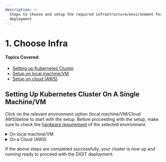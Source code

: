 ```yaml
---
description: >-
  Steps to choose and setup the required infrastructure/environment for
  deployment
---
```


# 1. Choose Infra

#### Topics Covered:

* [Setting up Kubernetes Cluster](1.-choose-infra.md#setting-up-kubernetes-cluster-on-a-single-machine-vm)
* [Setup on local machine/VM](1.-choose-infra.md#on-local-machine-vm)
* [Setup on cloud (AWS)](1.-choose-infra.md#on-a-cloud-aws)

## **Setting Up Kubernetes Cluster On A Single Machine/VM**

Click on the relevant environment option (local machine/VM/Cloud AWS)below to start with the setup. Before proceeding with the setup, make sure to check the [hardware requirement](./#hardware-pre-requisites) of the selected environment.

<details>

<summary>On local machine/VM</summary>

**Pre-requisites**

* [x] **Linux distribution** running in a VM or bare metal
  * Install `curl`, `wget` `git`, and `tar` (if they're not already installed):
    * `sudo apt-get install curl git wget tar`
  * Install [Docker](https://docs.docker.com/engine/install/ubuntu/)
  * [Install kubectl](https://kubernetes.io/docs/tasks/tools/install-kubectl-linux/) on Linux
  * Open terminal and Install k3d(v4.4.8) on Linux using the below command
    * `wget -q -O - https://raw.githubusercontent.com/k3d-io/k3d/main/install.sh | TAG=v4.4.8 bash`   &#x20;
*   [x] **OSX or Mac**

    * [Docker Desktop](https://docs.docker.com/docker-for-mac/install/) local Kubernetes cluster enabled
    * [Install kubectl](https://kubernetes.io/docs/tasks/tools/install-kubectl-macos/) on Mac
    * Install k3d on Mac, on terminal use curl command
    * [Homebrew](https://brew.sh) (Homebrew is available for MacOS) using the below command to install curl

    ```
    brew install curl
    ```

    ```
    curl -s https://raw.githubusercontent.com/rancher/k3d/main/install.sh | TAG=v4.4.8 bash
    ```

<!---->

* [x] Windows 10 or above
  * Admin access to follow the steps
  * [Docker Desktop for windows](https://docs.docker.com/docker-for-windows/install/#system-requirements-for-wsl-2-backend) need to be installed ( make sure wsl is installed to run Docker Desktop )
  * [Install kubectl](https://kubernetes.io/docs/tasks/tools/install-kubectl-windows/) on Windows
  * [Install Chocolatey](https://chocolatey.org) package manager for windows
  * Install [GitBash](https://git-scm.com/download/win) as an alternative command prompt that allows most of the Linux commands on windows.
  * [Install k3d](https://github.com/k3d-io/k3d/releases/download/v4.4.8/k3d-windows-amd64.exe)(v4.4.8)

### Create Lightweight Kubernetes Cluster

Ensure that the docker is running and you have the admin privileges for the device. Run the following in the terminal/command prompt.

<mark style="color:red;">**Note:**</mark> <mark style="color:red;"></mark><mark style="color:red;">Make sure the k3d is already installed as part of the pre-requisites.</mark>&#x20;

Start with the setup of the lightweight Kubernetes cluster on your local machine/VM. Execute all the instructions as admin/root/sudoer to give the installer full access to provision the required system resources/folders etc.&#x20;

1. Create the "Kube" directory in the desired place (ensure you use the right dir path if it is different from the example) and change permission. This is used as k3d cluster persistent storage to store metadata and container logs.
   * **For Linux/Mac**&#x20;
     1. ```
        cd ~
        mkdir kube
        chmod 777 kube
        cd kube
        pwd  #copy the path you get here. Provide an absolute path to below k3d cmd, by replacing "/home/<user_name>/kube" with your directory path
        ```
   * **For Windows**
     1. ```
        cd D:\
        mkdir kube
        wsl chmod -R 777 kube
        cd kube
        pwd  #copy the path you get here. Provide an absolute path to below k3d cmd, by replacing "/home/<user_name>/kube" with your directory path
        ```
2.  Create a k3d cluster with a single master node and 2 agents (Worker Nodes) and mount the above-created directory (for data persistence). Here's where it stores all the metadata and persists the logs of the workloads.

    *   ```
        k3d cluster create --k3s-server-arg "--no-deploy=traefik" --agents 2 -v "/home/<user_name>/kube:/kube@agent[0,1]" -v "/home/<user_name>/kube:/kube@server[0]" --port "80:80@loadbalancer"
        ```



    <mark style="background-color:blue;">**NOTE:**</mark> <mark style="background-color:blue;"></mark><mark style="background-color:blue;">Update "/home/\<user\_name>/kube" path in the above cmd with your respective absolute path.</mark>&#x20;
3. Once the cluster creation is successful, get the kubeconfig file, that enables you to connect to the cluster.
   *   ```
       k3d kubeconfig get k3s-default > myk3dconfig
       ```

       ```
       export KUBECONFIG=<path-to-your-kube_config>
       ```
   * ```
     kubectl config use-context k3d-k3s-default --kubeconfig=myk3dconfig
     ```
4. Verify the cluster creation by running the following commands from your local machine where the kubectl is installed. It provides the sample output as below if everything works fine.
   *   ```
       kubectl cluster-info
       ```

       `OutPut`

       ```
       Kubernetes control plane is running at https://0.0.0.0:33931
       CoreDNS is running at https://0.0.0.0:33931/api/v1/namespaces/kube-system/services/kube-dns:dns/proxy
       Metrics-server is running at https://0.0.0.0:33931/api/v1/namespaces/kube-system/services/https:metrics-server:/proxy
       ```


   *   ```
       k3d cluster list
       ```

       `OutPut`

       ```
       NAME          SERVERS   AGENTS   LOADBALANCER
       k3s-default   1/1       2/2      true
       ```


   *   ```
       kubectl get nodes
       ```

       `OutPut`

       ```
       NAME                       STATUS   ROLES                  AGE     VERSION
       k3d-k3s-default-agent-0    Ready    <none>                 3d18h   v1.21.1+k3s1
       k3d-k3s-default-agent-1    Ready    <none>                 3d18h   v1.21.1+k3s1
       k3d-k3s-default-server-0   Ready    control-plane,master   3d18h   v1.21.1+k3s1
       ```


   *   ```
       kubectl top nodes
       ```

       `OutPut`

       ```
       W0625 07:56:24.588781   12810 top_node.go:119] Using json format to get metrics. Next release will switch to protocol-buffers, switch early by passing --use-protocol-buffers flag
       NAME                       CPU(cores)   CPU%   MEMORY(bytes)   MEMORY%   
       k3d-k3s-default-agent-0    547m         6%     1505Mi          9%        
       k3d-k3s-default-agent-1    40m          0%     2175Mi          13%       
       k3d-k3s-default-server-0   59m          0%     2286Mi          14%  
       ```



</details>

<details>

<summary>On a Cloud (AWS)</summary>

### Pre-reads <a href="#pre-reads" id="pre-reads"></a>

Know what is terraform: [https://youtu.be/h970ZBgKINg](https://youtu.be/h970ZBgKINg)​

### Pre-requisites <a href="#prerequisites" id="prerequisites"></a>

1. Install [**terraform**](https://releases.hashicorp.com/terraform/0.14.10/) for the Infra-as-code (IaC) to provision cloud resources as code and with desired resource graph. It also helps in destroying the cluster in one go. **The desired terraform version is 0.14.10.**

* Follow the below and follow steps under **Install terraform manually**\
  [**https://cloudlinuxtech.com/install-terraform-on-ubuntu-uninstall-terraform/**](https://cloudlinuxtech.com/install-terraform-on-ubuntu-uninstall-terraform/)

<!---->

* If you already have a different version of the terraform version running install [tfswitch](https://github.com/warrensbox/terraform-switcher) which would allow you to have multiple terraform versions in the same machine and toggle between the desired versions.

&#x20; 2\. ​[Setup your AWS account](https://egov.awsapps.com/start#/).

&#x20; 3\. If you are not using the eGov AWS account, **open 80, 22, and 6550 ports** in a default [security group](https://vanchiv.com/open-port-on-aws-ec2-instance/).

### 1. Launching VM/Instance using Terraform <a href="#1.-launching-vm-instance-using-terraform" id="1.-launching-vm-instance-using-terraform"></a>

**Step 1:** Clone the following [DIGIT Devops GitRepo](https://github.com/egovernments/DIGIT-DevOps). You may have to [install git](https://docs.github.com/en/github/creating-cloning-and-archiving-repositories/cloning-a-repository-from-github/cloning-a-repository) and then run [git clone](https://docs.github.com/en/github/creating-cloning-and-archiving-repositories/cloning-a-repository-from-github/cloning-a-repository) it to your machine.

```
git clone -b quickstart https://github.com/egovernments/DIGIT-DevOps 
```

**Step 2:** After cloning the repo CD into the folder DIGIT-DevOps and type the "code" command. This opens the visual editor and the DIGIT-DevOps repo files.

```
cd DIGIT-DevOps/infra-as-code/terraform/quickstart-aws-ec2
code
```

**Step 3:** Generate [ssh key](https://linuxhint.com/generate-ssh-key-ubuntu/)&#x20;

**Step 4:** The following [main.tf ](https://vscode.dev/github/egovernments/DIGIT-DevOps/blob/quickstart/infra-as-code/terraform/digit-quickstart-aws/main.tf)will create ec2 instance.

```
provider "aws" {
  region = "${var.region}"
}
module "ssh_key" {
  source             = "../modules/instance/aws-ec2"
  key_name           =  "${var.key_name}"
  public_key         =  "${var.public_key}"
} 

resource "aws_instance" "digit-quickstart-vm" {
  ami                    = "${var.ami_name_value}"
  instance_type          = "${var.instance_type}"
  key_name               = module.ssh_key.ssh_key_name
  monitoring             =  false
  associate_public_ip_address = true
  availability_zone      =  "ap-south-1b"

  tags = {
    Name = "${var.tag}"
  }
}
```

**Step 5:** Update [variables.tf](https://vscode.dev/github/egovernments/DIGIT-DevOps/blob/quickstart/infra-as-code/terraform/digit-quickstart-aws/variables.tf)

```
variable "region" {
  default = "ap-south-1"
}

variable "ami_name_value" {
  default = "ami-0bb9e2d19522c61d4"
}

variable "instance_type" {
  default = "c5.2xlarge"
}

## The VM capacity may depend on the H/W requirement of the number of DIGIT modules that you may try for the POC
## Eg: 


variable "tag" {
    default = "digit-quickstart-vm" ## change tag name eg. digit-quickstart-vm_your-name_name
}

## change ssh public_key with your public ssh key
variable "public_key" {
  default = "ssh-rsa <asfas>/Gy6w0PPSnnfl/AWXO7ckFtEXQbdz9Y15zeUFKgUsbklXxmC6D37BkPGu+IjCZSOttPV+PRM0Dnf0jQLvMV0UhEkguD9ALC5xikqNlFyPH5bGetWDxtLbn61tnoOIYG6lXAdk2Oe35yWWt3ZgcccWtYuRwDo0ofBwY9jWOkEcCefDyYg+S7h1VzNsbB9DsFv0vPcaxHcZK8bLdyhnz1+9rXy/flbiS5kE0O97aZ4zm4wAmqiivN2wWhUez18k2Mcs= demo@demo" 
  description = "ssh key"
}


variable "key_name" {
  default = "digit-quickstart-vm"  ## change ssh key_name eg.digit-quickstart-vm-your_name
  description = "ssh key name"
}
```

**Step 6:** Export AWS Profile.

```
export AWS_PROFILE=digit-quickstart-poc
```

**Step 7:** Terraform Execution

```
cd DIGIT-DevOps/infra-as-code/terraform/quickstart-aws-ec2
```

```
terraform init
terraform plan
terraform apply
```

**Step 8:** The terraform apply command displays the results of creating the resource defined in the configuration files.

<mark style="color:red;background-color:blue;">**Note:**</mark> <mark style="color:red;background-color:blue;"></mark><mark style="color:red;background-color:blue;">Copy the "Public IP" from the outputs.</mark>

```
module.ssh_key.aws_key_pair.ssh_key: Creating...
module.ssh_key.aws_key_pair.ssh_key: Creation complete after 0s [id=digit-quickstart-vm]
aws_instance.digit-quickstart-poc: Creating...
aws_instance.digit-quickstart-poc: Still creating... [10s elapsed]
aws_instance.digit-quickstart-poc: Creation complete after 12s [id=i-05764e3b780d836dd]

Apply complete! Resources: 2 added, 0 changed, 0 destroyed.

Outputs:

public_ip = "<some_public_ip>"
```

**Step 9:** The terraform output provides the VM/instance public IP. Use the same to log in.

```
ssh -i <path_to_ssh_private_key> ubuntu@<your_vm_public_ip>
NOTE: replace IP <your_vm_public_ip> with your respective public IP
```

After logging into the newly provisioned AWS ec2 instance perform the steps below:

### 2. Create a Lightweight Kubernetes Cluster <a href="#2.-create-a-lightweight-kubernetes-cluster" id="2.-create-a-lightweight-kubernetes-cluster"></a>

Ensure that the VM meets the prescribed [pre-requisites](./#hardware-pre-requisites). Execute the commands below. In case, you are trying to set up on any other VM of your choice - ensure that the mentioned software/tools are installed and you have admin access to the machine.

To set up the lightweight Kubernetes cluster on your VM - execute all the instructions as admin/root/sudoer to give the installer full access to provision the required system resources/folders etc.

* [x] Create "Kube" directory in the desired place (ensure you use the right dir path if it is different from the example) and change permission accordingly. This will be used as k3d cluster persistent storage to store all the metadata and container logs.

```
sudo mkdir ~/kube
sudo chmod -R 777 ~/kube
cd ~/kube
pwd  

#copy the path you get here. Provide an absolute path to below k3d cmd, by replacing "/home/<user_name>/kube" with your directory path
eg: /home/<your_user_name>/kube
```

* [x] Create a k3d cluster with a single master node and 2 agents (Worker Nodes) and mount the above-created directory (for data persistence). Here's where it stores all the metadata and persists the logs of the workloads.

**Notes**:

* Update "/home/\<your\_user\_name>/kube" path in the cmd below using the respective absolute path.
* To route the traffic to the above-created cluster to connect to the cluster from the local machine/laptop using kubeconfig file.
* Update \<VM\_Private\_IP> with VM Private IP, use the below command on the VM terminal to get private IP.

```
ip a | grep "inet " | grep -v  "127.0.0.1" | awk -F " " '{print $2}'|awk -F "/" '{print $1}'|head -n1   
```

* Update \<VM\_Public\_IP> with VM's Public IP which you used to ssh into VM.

```
sudo k3d cluster create \
--api-port <VM_Private_IP>:6550 \
--k3s-server-arg "--no-deploy=traefik" \
--k3s-server-arg "--tls-san=<VM_Public_IP>" \
--agents 2 \
-v "/home/<your_user_name>/kube:/kube@agent[0,1]" \
-v "/home/<your_user_name>/kube:/kube@server[0]" \
--port "80:80@loadbalancer" 

```

* [x] Once the cluster is created successfully, fetch the kubeconfig file that allows you to connect to the cluster.

<!---->

* [ ] `sudo k3d kubeconfig get k3s-default > myk3dconfig`
* [ ] `sudo kubectl config use-context k3d-k3s-default --kubeconfig=myk3dconfig`
* [x] Verify the cluster creation by running the following commands from your AWS VM where the kubectl is installed. It gives the sample output as below if everything works fine.
*   [x] `sudo kubectl cluster-info`

    `OutPut`

```
Kubernetes control plane is running at https://0.0.0.0:33931
CoreDNS is running at https://0.0.0.0:33931/api/v1/namespaces/kube-system/services/kube-dns:dns/proxy
Metrics-server is running at https://0.0.0.0:33931/api/v1/namespaces/kube-system/services/https:metrics-server:/proxy
```

*   [x] `sudo k3d cluster list`

    `OutPut`

    ```
    NAME          SERVERS   AGENTS   LOADBALANCER
    k3s-default   1/1       2/2      true
    ```


*   [x] `sudo kubectl get nodes`

    `OutPut`

    ```
    NAME                       STATUS   ROLES                  AGE     VERSION
    k3d-k3s-default-agent-0    Ready    <none>                 3d18h   v1.21.1+k3s1
    k3d-k3s-default-agent-1    Ready    <none>                 3d18h   v1.21.1+k3s1
    k3d-k3s-default-server-0   Ready    control-plane,master   3d18h   v1.21.1+k3s1
    ```


*   [x] `sudo kubectl top nodes`

    `OutPut`

    ```
    W0625 07:56:24.588781   12810 top_node.go:119] Using json format to get metrics. Next release will switch to protocol-buffers, switch early by passing --use-protocol-buffers flag
    NAME                       CPU(cores)   CPU%   MEMORY(bytes)   MEMORY%   
    k3d-k3s-default-agent-0    547m         6%     1505Mi          9%        
    k3d-k3s-default-agent-1    40m          0%     2175Mi          13%       
    k3d-k3s-default-server-0   59m          0%     2286Mi          14%  
    ```

### To access the k3s cluster from local

1. `Copy myk3dconfig to your local machine/laptop`
2. Replace the **clusters.cluster.server** Private IP with Public Ip from your `myk3dconfig`.

For reference observe the below kubeconfig:

```
apiVersion: v1
clusters:
- cluster:
    certificate-authority-data: 
    server: https://<VM_Private_IP>:6550 //replace <VM_Private_IP> with <VM_Public_IP>
  name: k3d-k3s-default
contexts:
- context:
    cluster: k3d-k3s-default
    user: admin@k3d-k3s-default
  name: k3d-k3s-default
current-context: k3d-k3s-default
kind: Config
preferences: {}
users:
- name: admin@k3d-k3s-default
  user:
    client-certificate-data: 
    client-key-data:

```

3\. Setup kubeconfig.

```
export KUBECONFIG=<path-to-your-kube_config>
```

4\. To check the nodes locally, run the below command -

&#x20;    `kubectl get nodes --kubeconfig=<path-to-your-kube_config>`

## Deploy DIGIT

Now you can start with the[ ](http://localhost:5000/o/-MEQmzNGXk5ajuZujG7E/s/u6Ku4A4oltqY9dhmL6Zu/)[Deployment](2.-deployment.md).

## Destroy VM/Instance

Once you are done with the Quickstart setup, destroy the terraform resources.

```
cd DIGIT-DevOps/infra-as-code/terraform/digit-quickstart-aws
terraform destroy
```

</details>

If the above steps are completed successfully, your cluster is now up and running ready to proceed with the DIGIT deployment.



_​_
